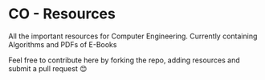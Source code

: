 # CO - Resources

All the important resources for Computer Engineering. 
Currently containing Algorithms and PDFs of E-Books

Feel free to contribute here by forking the repo, adding resources and submit a pull request :blush:
